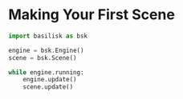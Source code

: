 # Making Your First Scene

```python
import basilisk as bsk

engine = bsk.Engine()
scene = bsk.Scene()

while engine.running:
    engine.update()
    scene.update()
```
